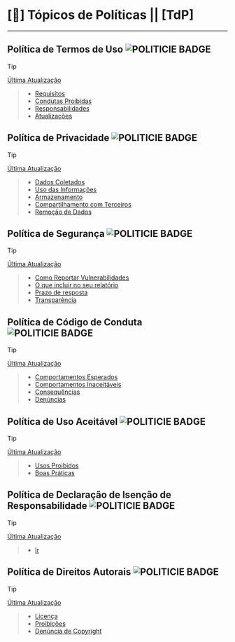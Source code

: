 # [📘] Tópicos de Políticas || [TdP]

---

## Política de Termos de Uso ![POLITICIE BADGE](https://img.shields.io/badge/POL%C3%8DTICA-black)
> [!TIP]
> [Última Atualização](./Termos.md/#última-atualização:)

> - [Requisitos](./Termos.md/#requisitos)
> - [Condutas Proibidas](./Termos.md/#condutas-proibidas)
> - [Responsabilidades](./Termos.md/#responsabilidades)
> - [Atualizações](./Termos.md/#atualizações)

## Política de Privacidade ![POLITICIE BADGE](https://img.shields.io/badge/POL%C3%8DTICA-black)
> [!TIP]
> [Última Atualização](./Privacidade.md/#última-atualização:)

> - [Dados Coletados](./Privacidade.md/#dados-coletados)
> - [Uso das Informações](./Privacidade.md/#uso-das-informações)
> - [Armazenamento](./Privacidade.md/#armazenamento)
> - [Compartilhamento com Terceiros](./Privacidade.md/#compartilhamento-com-terceiros)
> - [Remoção de Dados](./Privacidade.md/#remoção-de-dados)

## Política de Segurança ![POLITICIE BADGE](https://img.shields.io/badge/POL%C3%8DTICA-black)
> [!TIP]
> [Última Atualização](./Segurança.md/#última-atualização:)

> - [Como Reportar Vulnerabilidades](./Segurança.md/#como-reportar-vulnerabilidades)
> - [O que incluir no seu relatório](./Segurança.md/#o-que-incluir-no-seu-relatório)
> - [Prazo de resposta](./Segurança.md/#prazo-de-resposta)
> - [Transparência](./Segurança.md/#transparência)

## Política de Código de Conduta ![POLITICIE BADGE](https://img.shields.io/badge/POL%C3%8DTICA-black)
> [!TIP]
> [Última Atualização](./Código%20de%20Conduta.md/#última-atualização:)

> - [Comportamentos Esperados](./Código%20de%20Conduta.md/#comportamento-esperado)
> - [Comportamentos Inaceitáveis](./Código%20de%20Conduta.md/#comportamentos-inaceitáveis)
> - [Consequências](./Código%20de%20Conduta.md/#consequências)
> - [Denúncias](./Código%20de%20Conduta.md/#denúncias)

## Política de Uso Aceitável ![POLITICIE BADGE](https://img.shields.io/badge/POL%C3%8DTICA-black)
> [!TIP]
> [Última Atualização](./Uso%20Aceitável.md/#última-atualização:)

> - [Usos Proibidos](./Uso%20Aceitável.md/#usos-proibidos)
> - [Boas Práticas](./Uso%20Aceitável.md/#boas-práticas)

## Política de Declaração de Isenção de Responsabilidade ![POLITICIE BADGE](https://img.shields.io/badge/POL%C3%8DTICA-black)
> [!TIP]
> [Última Atualização](./Declaração%20de%20Isenção.md/#última-atualização:)

> - [Ir](./Declaração%20de%20Isenção.md/#---política-de-declaração-de-isenção-de-responsabilidade--pddir)

## Política de Direitos Autorais ![POLITICIE BADGE](https://img.shields.io/badge/POL%C3%8DTICA-black)
> [!TIP]
> [Última Atualização](./Direitos%20Autorais.md/#última-atualização:)

> - [Licença](./Direitos%20Autorais.md/#licença)
> - [Proibições](./Direitos%20Autorais.md/#proibições)
> - [Denúncia de Copyright](./Direitos%20Autorais.md/#denúncia-de-copyright)